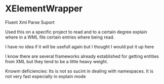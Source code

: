 # XElementWrapper
Fluent Xml Parse Suport

Used this on a specific project to read and to a certain degree explain where in a WML file certain entries where being read.

I have no idea if it will be usefull again but I thought I would put it up here

I know there are several frameworks already established for getting entities from XML but they tend to be a little heavy weight. 

Knowm deficiencies: 
Its is not so sucint in dealing with namespaces. 
It is not very fast especially in explain mode
